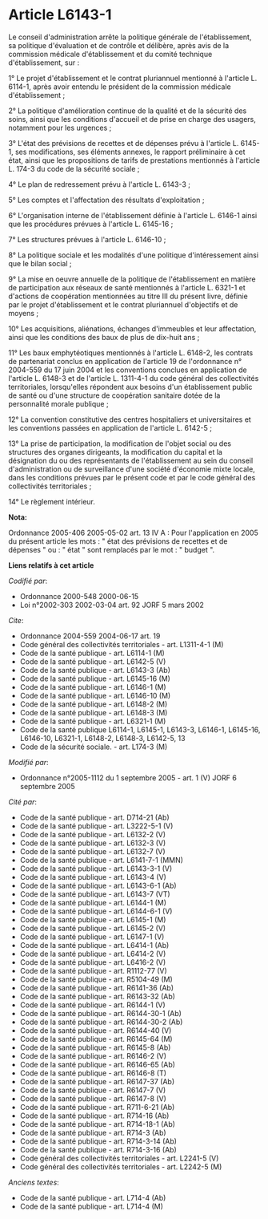 # Article L6143-1

Le conseil d'administration arrête la politique générale de l'établissement, sa politique d'évaluation et de contrôle et
délibère, après avis de la commission médicale d'établissement et du comité technique d'établissement, sur :

1° Le projet d'établissement et le contrat pluriannuel mentionné à l'article L. 6114-1, après avoir entendu le président de
la commission médicale d'établissement ;

2° La politique d'amélioration continue de la qualité et de la sécurité des soins, ainsi que les conditions d'accueil et de
prise en charge des usagers, notamment pour les urgences ;

3° L'état des prévisions de recettes et de dépenses prévu à l'article L. 6145-1, ses modifications, ses éléments annexes, le
rapport préliminaire à cet état, ainsi que les propositions de tarifs de prestations mentionnés à l'article L. 174-3 du code
de la sécurité sociale ;

4° Le plan de redressement prévu à l'article L. 6143-3 ;

5° Les comptes et l'affectation des résultats d'exploitation ;

6° L'organisation interne de l'établissement définie à l'article L. 6146-1 ainsi que les procédures prévues à l'article L.
6145-16 ;

7° Les structures prévues à l'article L. 6146-10 ;

8° La politique sociale et les modalités d'une politique d'intéressement ainsi que le bilan social ;

9° La mise en oeuvre annuelle de la politique de l'établissement en matière de participation aux réseaux de santé mentionnés
à l'article L. 6321-1 et d'actions de coopération mentionnées au titre III du présent livre, définie par le projet
d'établissement et le contrat pluriannuel d'objectifs et de moyens ;

10° Les acquisitions, aliénations, échanges d'immeubles et leur affectation, ainsi que les conditions des baux de plus de
dix-huit ans ;

11° Les baux emphytéotiques mentionnés à l'article L. 6148-2, les contrats de partenariat conclus en application de l'article
19 de l'ordonnance n° 2004-559 du 17 juin 2004 et les conventions conclues en application de l'article L. 6148-3 et de
l'article L. 1311-4-1 du code général des collectivités territoriales, lorsqu'elles répondent aux besoins d'un établissement
public de santé ou d'une structure de coopération sanitaire dotée de la personnalité morale publique ;

12° La convention constitutive des centres hospitaliers et universitaires et les conventions passées en application de
l'article L. 6142-5 ;

13° La prise de participation, la modification de l'objet social ou des structures des organes dirigeants, la modification du
capital et la désignation du ou des représentants de l'établissement au sein du conseil d'administration ou de surveillance
d'une société d'économie mixte locale, dans les conditions prévues par le présent code et par le code général des
collectivités territoriales ;

14° Le règlement intérieur.

**Nota:**

Ordonnance 2005-406 2005-05-02 art. 13 IV A : Pour l'application en 2005 du présent article les mots : " état des prévisions
de recettes et de dépenses " ou : " état " sont remplacés par le mot : " budget ".

**Liens relatifs à cet article**

_Codifié par_:

  - Ordonnance 2000-548 2000-06-15
  - Loi n°2002-303 2002-03-04 art. 92 JORF 5 mars 2002

_Cite_:

  - Ordonnance 2004-559 2004-06-17 art. 19
  - Code général des collectivités territoriales - art. L1311-4-1 (M)
  - Code de la santé publique - art. L6114-1 (M)
  - Code de la santé publique - art. L6142-5 (V)
  - Code de la santé publique - art. L6143-3 (Ab)
  - Code de la santé publique - art. L6145-16 (M)
  - Code de la santé publique - art. L6146-1 (M)
  - Code de la santé publique - art. L6146-10 (M)
  - Code de la santé publique - art. L6148-2 (M)
  - Code de la santé publique - art. L6148-3 (M)
  - Code de la santé publique - art. L6321-1 (M)
  - Code de la santé publique L6114-1, L6145-1, L6143-3, L6146-1, L6145-16, L6146-10, L6321-1, L6148-2, L6148-3, L6142-5, 13
  - Code de la sécurité sociale. - art. L174-3 (M)

_Modifié par_:

  - Ordonnance n°2005-1112 du 1 septembre 2005 - art. 1 (V) JORF 6 septembre 2005

_Cité par_:

  - Code de la santé publique - art. D714-21 (Ab)
  - Code de la santé publique - art. L3222-5-1 (V)
  - Code de la santé publique - art. L6132-2 (V)
  - Code de la santé publique - art. L6132-3 (V)
  - Code de la santé publique - art. L6132-7 (V)
  - Code de la santé publique - art. L6141-7-1 (MMN)
  - Code de la santé publique - art. L6143-3-1 (V)
  - Code de la santé publique - art. L6143-4 (V)
  - Code de la santé publique - art. L6143-6-1 (Ab)
  - Code de la santé publique - art. L6143-7 (VT)
  - Code de la santé publique - art. L6144-1 (M)
  - Code de la santé publique - art. L6144-6-1 (V)
  - Code de la santé publique - art. L6145-1 (M)
  - Code de la santé publique - art. L6145-2 (V)
  - Code de la santé publique - art. L6147-1 (V)
  - Code de la santé publique - art. L6414-1 (Ab)
  - Code de la santé publique - art. L6414-2 (V)
  - Code de la santé publique - art. L6416-2 (V)
  - Code de la santé publique - art. R1112-77 (V)
  - Code de la santé publique - art. R5104-49 (M)
  - Code de la santé publique - art. R6141-36 (Ab)
  - Code de la santé publique - art. R6143-32 (Ab)
  - Code de la santé publique - art. R6144-1 (V)
  - Code de la santé publique - art. R6144-30-1 (Ab)
  - Code de la santé publique - art. R6144-30-2 (Ab)
  - Code de la santé publique - art. R6144-40 (V)
  - Code de la santé publique - art. R6145-64 (M)
  - Code de la santé publique - art. R6145-8 (Ab)
  - Code de la santé publique - art. R6146-2 (V)
  - Code de la santé publique - art. R6146-65 (Ab)
  - Code de la santé publique - art. R6146-8 (T)
  - Code de la santé publique - art. R6147-37 (Ab)
  - Code de la santé publique - art. R6147-7 (V)
  - Code de la santé publique - art. R6147-8 (V)
  - Code de la santé publique - art. R711-6-21 (Ab)
  - Code de la santé publique - art. R714-16 (Ab)
  - Code de la santé publique - art. R714-18-1 (Ab)
  - Code de la santé publique - art. R714-3 (Ab)
  - Code de la santé publique - art. R714-3-14 (Ab)
  - Code de la santé publique - art. R714-3-16 (Ab)
  - Code général des collectivités territoriales - art. L2241-5 (V)
  - Code général des collectivités territoriales - art. L2242-5 (M)

_Anciens textes_:

  - Code de la santé publique - art. L714-4 (Ab)
  - Code de la santé publique - art. L714-4 (M)
